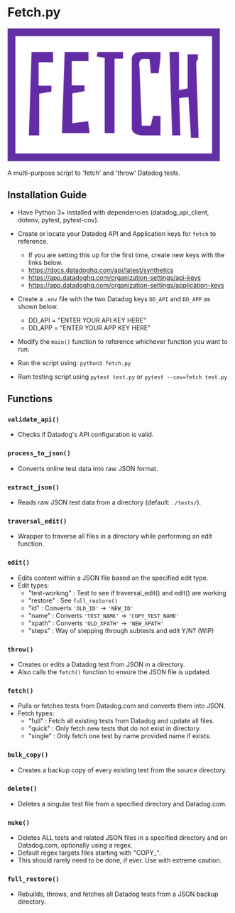 # Fetch.py

<img src="./fetch_logo.png" alt="drawing" height="300"/>

A multi-purpose script to 'fetch' and 'throw' Datadog tests.

## Installation Guide

- Have Python 3+ installed with dependencies (datadog_api_client, dotenv, pytest, pytest-cov).
- Create or locate your Datadog API and Application keys for `fetch` to reference.

  - If you are setting this up for the first time, create new keys with the links below.
  - https://docs.datadoghq.com/api/latest/synthetics
  - https://app.datadoghq.com/organization-settings/api-keys
  - https://app.datadoghq.com/organization-settings/application-keys

- Create a `.env` file with the two Datadog keys `DD_API` and `DD_APP` as shown below.

  - DD_API = "ENTER YOUR API KEY HERE"
  - DD_APP = "ENTER YOUR APP KEY HERE"

- Modify the `main()` function to reference whichever function you want to run.
- Run the script using: `python3 fetch.py`
- Rum testing script using `pytest test.py` or `pytest --cov=fetch test.py`

## Functions

### `validate_api()`

- Checks if Datadog's API configuration is valid.

### `process_to_json()`

- Converts online test data into raw JSON format.

### `extract_json()`

- Reads raw JSON test data from a directory (default: `./tests/`).

### `traversal_edit()`

- Wrapper to traverse all files in a directory while performing an edit function.

### `edit()`

- Edits content within a JSON file based on the specified edit type.
- Edit types:
  - "test-working" : Test to see if traversal_edit() and edit() are working
  - "restore" : See `full_restore()`
  - "id" : Converts `'OLD_ID'` -> `'NEW_ID'`
  - "name" : Converts `'TEST_NAME'` -> `'COPY_TEST_NAME'`
  - "xpath" : Converts `'OLD_XPATH'` -> `'NEW_XPATH'`
  - "steps" : Way of stepping through subtests and edit Y/N? (WIP)

### `throw()`

- Creates or edits a Datadog test from JSON in a directory.
- Also calls the `fetch()` function to ensure the JSON file is updated.

### `fetch()`

- Pulls or fetches tests from Datadog.com and converts them into JSON.
- Fetch types:
  - "full" : Fetch all existing tests from Datadog and update all files.
  - "quick" : Only fetch new tests that do not exist in directory.
  - "single" : Only fetch one test by name provided name if exists.

### `bulk_copy()`

- Creates a backup copy of every existing test from the source directory.

### `delete()`

- Deletes a singular test file from a specified directory and Datadog.com.

### `nuke()`

- Deletes ALL tests and related JSON files in a specified directory and on Datadog.com, optionally using a regex.
- Default regex targets files starting with "COPY\_".
- This should rarely need to be done, if ever. Use with extreme caution.

### `full_restore()`

- Rebuilds, throws, and fetches all Datadog tests from a JSON backup directory.
